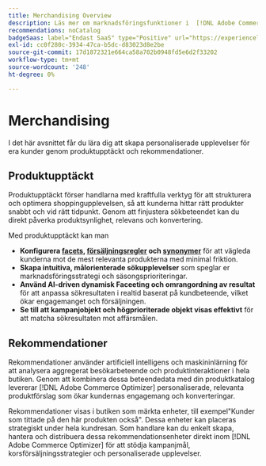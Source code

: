 ```yaml
---
title: Merchandising Overview
description: Läs mer om marknadsföringsfunktioner i  [!DNL Adobe Commerce Optimizer].
recommendations: noCatalog
badgeSaas: label="Endast SaaS" type="Positive" url="https://experienceleague.adobe.com/en/docs/commerce/user-guides/product-solutions" tooltip="Gäller endast Adobe Commerce as a Cloud Service- och Adobe Commerce Optimizer-projekt (SaaS-infrastruktur som hanteras av Adobe)."
exl-id: cc0f280c-3934-47ca-b5dc-d83023d8e2be
source-git-commit: 17d1872321e664ca58a702b0948fd5e6d2f33202
workflow-type: tm+mt
source-wordcount: '248'
ht-degree: 0%

---
```


# Merchandising

I det här avsnittet får du lära dig att skapa personaliserade upplevelser för era kunder genom produktupptäckt och rekommendationer.

## Produktupptäckt

Produktupptäckt förser handlarna med kraftfulla verktyg för att strukturera och optimera shoppingupplevelsen, så att kunderna hittar rätt produkter snabbt och vid rätt tidpunkt. Genom att finjustera sökbeteendet kan du direkt påverka produktsynlighet, relevans och konvertering.

Med produktupptäckt kan man

* **Konfigurera [facets](./facets/overview.md), [försäljningsregler](./rules/overview.md) och [synonymer](./synonyms/overview.md)** för att vägleda kunderna mot de mest relevanta produkterna med minimal friktion.
* **Skapa intuitiva, målorienterade sökupplevelser** som speglar er marknadsföringsstrategi och säsongsprioriteringar.
* **Använd AI-driven dynamisk Faceeting och omrangordning av resultat** för att anpassa sökresultaten i realtid baserat på kundbeteende, vilket ökar engagemanget och försäljningen.
* **Se till att kampanjobjekt och högprioriterade objekt visas effektivt** för att matcha sökresultaten mot affärsmålen.

## Rekommendationer

Rekommendationer använder artificiell intelligens och maskininlärning för att analysera aggregerat besökarbeteende och produktinteraktioner i hela butiken. Genom att kombinera dessa beteendedata med din produktkatalog levererar [!DNL Adobe Commerce Optimizer] personaliserade, relevanta produktförslag som ökar kundernas engagemang och konverteringar.

Rekommendationer visas i butiken som märkta enheter, till exempel&quot;Kunder som tittade på den här produkten också&quot;. Dessa enheter kan placeras strategiskt under hela kundresan. Som handlare kan du enkelt skapa, hantera och distribuera dessa rekommendationsenheter direkt inom [!DNL Adobe Commerce Optimizer] för att stödja kampanjmål, korsförsäljningsstrategier och personaliserade upplevelser.
